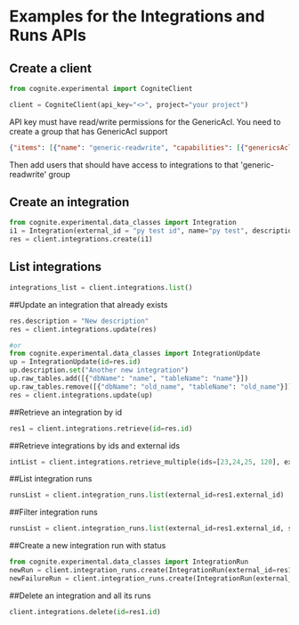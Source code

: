 # Examples for the Integrations and Runs APIs
## Create a client
```python
from cognite.experimental import CogniteClient

client = CogniteClient(api_key="<>", project="your project")
```
API key must have read/write permissions for the GenericAcl.
You need to create a group that has GenericAcl support
```json
{"items": [{"name": "generic-readwrite", "capabilities": [{"genericsAcl": {"actions": ["READ", "WRITE"], "scope": {"all": {}}}}]}]}
``` 
Then add users that should have access to integrations to that 'generic-readwrite' group


## Create an integration
```python
from cognite.experimental.data_classes import Integration	
i1 = Integration(external_id = "py test id", name="py test", description = "python generated", data_set_id = 1, schedule = "", contacts = [{"name": "Alex", "email": "Alex@test.no", "sendNotification": True}])
res = client.integrations.create(i1)
```

## List integrations
```python
integrations_list = client.integrations.list()
```

##Update an integration that already exists
```python
res.description = "New description"
res = client.integrations.update(res)

#or
from cognite.experimental.data_classes import IntegrationUpdate	
up = IntegrationUpdate(id=res.id)
up.description.set("Another new integration")
up.raw_tables.add([{"dbName": "name", "tableName": "name"}])
up.raw_tables.remove([{"dbName": "old_name", "tableName": "old_name"}])
res = client.integrations.update(up)
```

##Retrieve an integration by id
```python
res1 = client.integrations.retrieve(id=res.id)
```

##Retrieve integrations by ids and external ids
```python
intList = client.integrations.retrieve_multiple(ids=[23,24,25, 120], external_ids=['test_id'])
```

##List integration runs 
```python
runsList = client.integration_runs.list(external_id=res1.external_id)
```


##Filter integration runs 
```python
runsList = client.integration_runs.list(external_id=res1.external_id, status='success')
```

##Create a new integration run with status
```python
from cognite.experimental.data_classes import IntegrationRun	
newRun = client.integration_runs.create(IntegrationRun(external_id=res1.external_id, status="success"))
newFailureRun = client.integration_runs.create(IntegrationRun(external_id=res1.external_id, status="failure", message = "Error message"))
```

##Delete an integration and all its runs
```python
client.integrations.delete(id=res1.id)
```

